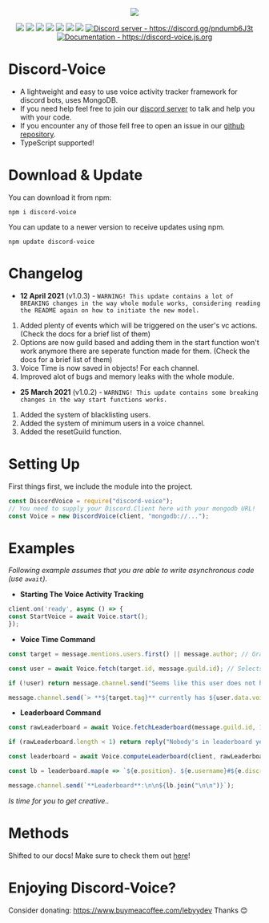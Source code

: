 <p align="center"><a href="https://nodei.co/npm/discord-voice/"><img src="https://nodei.co/npm/discord-voice.png"></a></p>
<p align="center"><img src="https://img.shields.io/npm/v/discord-voice"> <img src="https://img.shields.io/github/repo-size/Lebyy/discord-voice"> <img src="https://img.shields.io/npm/l/discord-voice"> <img src="https://img.shields.io/npm/dt/discord-voice"> <img src="https://img.shields.io/github/contributors/Lebyy/discord-voice"> <img src="https://img.shields.io/github/package-json/dependency-version/Lebyy/discord-voice/mongoose"> <img src="https://img.shields.io/github/package-json/dependency-version/Lebyy/discord-voice/discord-logs"> <a href="https://discord.gg/pndumb6J3t"><img src="https://discordapp.com/api/guilds/815261972450115585/widget.png" alt="Discord server - https://discord.gg/pndumb6J3t"/></a> <a href="https://discord-voice.js.org"><img src="https://img.shields.io/badge/Documentation-Click%20here-blue" alt="Documentation - https://discord-voice.js.org"/></a></p>

# Discord-Voice
- A lightweight and easy to use voice activity tracker framework for discord bots, uses MongoDB.
- If you need help feel free to join our <a href="https://discord.gg/pndumb6J3t">discord server</a> to talk and help you with your code.
- If you encounter any of those fell free to open an issue in our <a href="https://github.com/Lebyy/discord-voice/issues">github repository</a>.
- TypeScript supported!

# Download & Update
You can download it from npm:
```cli
npm i discord-voice
```
You can update to a newer version to receive updates using npm.
```cli
npm update discord-voice
```

# Changelog
- **12 April 2021** (v1.0.3) - `WARNING! This update contains a lot of BREAKING changes in the way whole module works, considering reading the README again on how to initiate the new model.`
1. Added plenty of events which will be triggered on the user's vc actions. (Check the docs for a brief list of them)
2. Options are now guild based and adding them in the start function won't work anymore there are seperate function made for them. (Check the docs for a brief list of them)
3. Voice Time is now saved in objects! For each channel.
4. Improved alot of bugs and memory leaks with the whole module.

- **25 March 2021** (v1.0.2) - `WARNING! This update contains some breaking changes in the way start functions works.`
1. Added the system of blacklisting users.
2. Added the system of minimum users in a voice channel.
3. Added the resetGuild function.

# Setting Up
First things first, we include the module into the project.
```js
const DiscordVoice = require("discord-voice");
// You need to supply your Discord.Client here with your mongodb URL!
const Voice = new DiscordVoice(client, "mongodb://...");
```

# Examples

*Following example assumes that you are able to write asynchronous code (use `await`).*

- **Starting The Voice Activity Tracking**

```js
client.on('ready', async () => {
const StartVoice = await Voice.start();
});
```
- **Voice Time Command**

```js
const target = message.mentions.users.first() || message.author; // Grab the target.

const user = await Voice.fetch(target.id, message.guild.id); // Selects the target from the database.

if (!user) return message.channel.send("Seems like this user does not have any Voice Activity so far..."); // If there isnt such user in the database, we send a message in general.

message.channel.send(`> **${target.tag}** currently has ${user.data.voiceTime.total}ms of Total Voice Time!`); // We show the voice time. (OPTIONAL: You can also use the ms package here if you want it to be more concise.)
```

- **Leaderboard Command**

```js
const rawLeaderboard = await Voice.fetchLeaderboard(message.guild.id, 10); // We grab top 10 users with most voice time in the current server.

if (rawLeaderboard.length < 1) return reply("Nobody's in leaderboard yet.");

const leaderboard = await Voice.computeLeaderboard(client, rawLeaderboard, true); // We process the leaderboard.

const lb = leaderboard.map(e => `${e.position}. ${e.username}#${e.discriminator}\nVoice Time: ${e.voiceTime.total}ms`); // We map the outputs.

message.channel.send(`**Leaderboard**:\n\n${lb.join("\n\n")}`);
```

*Is time for you to get creative..*

# Methods
Shifted to our docs! Make sure to check them out [here](https://discord-voice.js.org)!

# Enjoying Discord-Voice?
Consider donating: https://www.buymeacoffee.com/lebyydev
Thanks 😊
